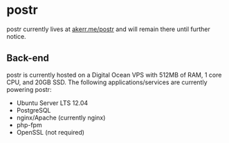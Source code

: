 postr
=====

postr currently lives at [akerr.me/postr](http://www.akerr.me/postr) and will remain there until further notice.

Back-end
--------

postr is currently hosted on a Digital Ocean VPS with 512MB of RAM, 1 core CPU, and 20GB SSD. The following applications/services are currently powering postr:
* Ubuntu Server LTS 12.04
* PostgreSQL
* nginx/Apache (currently nginx)
* php-fpm
* OpenSSL (not required)
